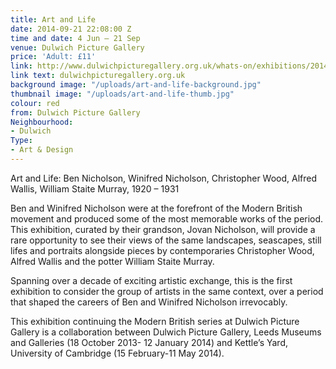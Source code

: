```yaml
---
title: Art and Life
date: 2014-09-21 22:08:00 Z
time and date: 4 Jun – 21 Sep
venue: Dulwich Picture Gallery
price: 'Adult: £11'
link: http://www.dulwichpicturegallery.org.uk/whats-on/exhibitions/2014/jun/art-and-life/
link text: dulwichpicturegallery.org.uk
background image: "/uploads/art-and-life-background.jpg"
thumbnail image: "/uploads/art-and-life-thumb.jpg"
colour: red
from: Dulwich Picture Gallery
Neighbourhood:
- Dulwich
Type:
- Art & Design
---
```


Art and Life: Ben Nicholson, Winifred Nicholson, Christopher Wood, Alfred Wallis, William Staite Murray, 1920 – 1931

Ben and Winifred Nicholson were at the forefront of the Modern British movement and produced some of the most memorable works of the period. This exhibition, curated by their grandson, Jovan Nicholson, will provide a rare opportunity to see their views of the same landscapes, seascapes, still lifes and portraits alongside pieces by contemporaries Christopher Wood, Alfred Wallis and the potter William Staite Murray.

Spanning over a decade of exciting artistic exchange, this is the first exhibition to consider the group of artists in the same context, over a period that shaped the careers of Ben and Winifred Nicholson irrevocably.

This exhibition continuing the Modern British series at Dulwich Picture Gallery is a collaboration between Dulwich Picture Gallery, Leeds Museums and Galleries (18 October 2013- 12 January 2014) and Kettle’s Yard, University of Cambridge (15 February-11 May 2014).

